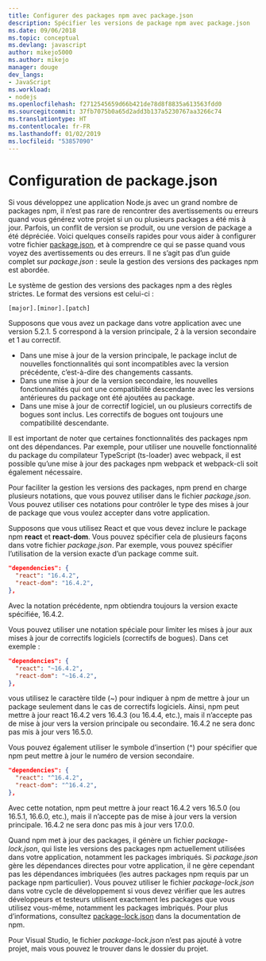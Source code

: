 ```yaml
---
title: Configurer des packages npm avec package.json
description: Spécifier les versions de package npm avec package.json
ms.date: 09/06/2018
ms.topic: conceptual
ms.devlang: javascript
author: mikejo5000
ms.author: mikejo
manager: douge
dev_langs:
- JavaScript
ms.workload:
- nodejs
ms.openlocfilehash: f2712545659d66b421de78d8f8835a613563fdd0
ms.sourcegitcommit: 37fb7075b0a65d2add3b137a5230767aa3266c74
ms.translationtype: HT
ms.contentlocale: fr-FR
ms.lasthandoff: 01/02/2019
ms.locfileid: "53857090"
---
```

# <a name="packagejson-configuration"></a>Configuration de package.json

Si vous développez une application Node.js avec un grand nombre de packages npm, il n’est pas rare de rencontrer des avertissements ou erreurs quand vous générez votre projet si un ou plusieurs packages a été mis à jour. Parfois, un conflit de version se produit, ou une version de package a été dépréciée. Voici quelques conseils rapides pour vous aider à configurer votre fichier [package.json](https://docs.npmjs.com/files/package.json), et à comprendre ce qui se passe quand vous voyez des avertissements ou des erreurs. Il ne s’agit pas d’un guide complet sur *package.json* : seule la gestion des versions des packages npm est abordée.

Le système de gestion des versions des packages npm a des règles strictes. Le format des versions est celui-ci :

    [major].[minor].[patch]

Supposons que vous avez un package dans votre application avec une version 5.2.1. 5 correspond à la version principale, 2 à la version secondaire et 1 au correctif.

* Dans une mise à jour de la version principale, le package inclut de nouvelles fonctionnalités qui sont incompatibles avec la version précédente, c’est-à-dire des changements cassants.
* Dans une mise à jour de la version secondaire, les nouvelles fonctionnalités qui ont une compatibilité descendante avec les versions antérieures du package ont été ajoutées au package.
* Dans une mise à jour de correctif logiciel, un ou plusieurs correctifs de bogues sont inclus. Les correctifs de bogues ont toujours une compatibilité descendante.

Il est important de noter que certaines fonctionnalités des packages npm ont des dépendances. Par exemple, pour utiliser une nouvelle fonctionnalité du package du compilateur TypeScript (ts-loader) avec webpack, il est possible qu’une mise à jour des packages npm webpack et webpack-cli soit également nécessaire.

Pour faciliter la gestion les versions des packages, npm prend en charge plusieurs notations, que vous pouvez utiliser dans le fichier *package.json*. Vous pouvez utiliser ces notations pour contrôler le type des mises à jour de package que vous voulez accepter dans votre application.

Supposons que vous utilisez React et que vous devez inclure le package npm **react** et **react-dom**. Vous pouvez spécifier cela de plusieurs façons dans votre fichier *package.json*. Par exemple, vous pouvez spécifier l’utilisation de la version exacte d’un package comme suit.

  ```json
  "dependencies": {
    "react": "16.4.2",
    "react-dom": "16.4.2",
  },
  ```

Avec la notation précédente, npm obtiendra toujours la version exacte spécifiée, 16.4.2.

Vous pouvez utiliser une notation spéciale pour limiter les mises à jour aux mises à jour de correctifs logiciels (correctifs de bogues). Dans cet exemple :

  ```json
  "dependencies": {
    "react": "~16.4.2",
    "react-dom": "~16.4.2",
  },
  ```

vous utilisez le caractère tilde (~) pour indiquer à npm de mettre à jour un package seulement dans le cas de correctifs logiciels. Ainsi, npm peut mettre à jour react 16.4.2 vers 16.4.3 (ou 16.4.4, etc.), mais il n’accepte pas de mise à jour vers la version principale ou secondaire. 16.4.2 ne sera donc pas mis à jour vers 16.5.0.

Vous pouvez également utiliser le symbole d’insertion (^) pour spécifier que npm peut mettre à jour le numéro de version secondaire.

  ```json
  "dependencies": {
    "react": "^16.4.2",
    "react-dom": "^16.4.2",
  },
  ```

Avec cette notation, npm peut mettre à jour react 16.4.2 vers 16.5.0 (ou 16.5.1, 16.6.0, etc.), mais il n’accepte pas de mise à jour vers la version principale. 16.4.2 ne sera donc pas mis à jour vers 17.0.0.

Quand npm met à jour des packages, il génère un fichier *package-lock.json*, qui liste les versions des packages npm actuellement utilisées dans votre application, notamment les packages imbriqués. Si *package.json* gère les dépendances directes pour votre application, il ne gère cependant pas les dépendances imbriquées (les autres packages npm requis par un package npm particulier). Vous pouvez utiliser le fichier *package-lock.json* dans votre cycle de développement si vous devez vérifier que les autres développeurs et testeurs utilisent exactement les packages que vous utilisez vous-même, notamment les packages imbriqués. Pour plus d’informations, consultez [package-lock.json](https://docs.npmjs.com/files/package-lock.json) dans la documentation de npm.

Pour Visual Studio, le fichier *package-lock.json* n’est pas ajouté à votre projet, mais vous pouvez le trouver dans le dossier du projet.
